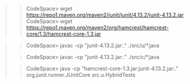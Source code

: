 
>> CodeSpace>  wget https://repo1.maven.org/maven2/junit/junit/4.13.2/junit-4.13.2.jar  
>> CodeSpace> wget https://repo1.maven.org/maven2/org/hamcrest/hamcrest-core/1.3/hamcrest-core-1.3.jar 

>> CodeSpace> javac -cp "junit-4.13.2.jar:." ./src/u/*.java
>
>> CodeSpace> javac -cp "junit-4.13.2.jar:." ./src/c/*.java
>
>> CodeSpace> java -cp "hamcrest-core-1.3.jar:junit-4.13.2.jar:."   org.junit.runner.JUnitCore     src.u.HybridTests
 
